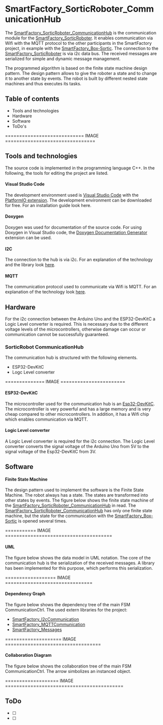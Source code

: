 # SmartFactory_SorticRoboter_CommunicationHub

The [SmartFactory_SorticRoboter_CommunicationHub](https://github.com/philipzellweger/SmartFactory_SorticRoboter_CommunicationHub) is the communication module for the [SmartFactory_SorticRoboter](https://github.com/philipzellweger/SmartFactory_SorticRoboter). It enables communication via Wifi with the MQTT protocol to the other participants in the SmartFactory project, in example with the [SmartFactory_Box-Sortic](https://github.com/LMazzole/SmartFactory_Box-Sortic). The connection to the [SmartFactory_SorticRoboter](https://github.com/philipzellweger/SmartFactory_SorticRoboter) is via i2c data bus. The received messages are serialized for simple and dynamic message management.

The programmed algorithm is based on the finite state machine design pattern. 
The design pattern allows to give the roboter a state and to change it to another state by events.
The robot is built by different nested state machines and thus executes its tasks.


## Table of contents
- Tools and technologies
- Hardware
- Software
- ToDo's

============================ IMAGE ================================

## Tools and technologies

The source code is implemented in the programming language C++. In the following, the tools for editing the project are listed.

#### Visual Studio Code
The development environment used is [Visual Studio Code](https://code.visualstudio.com/) with the [PlatformIO extension](https://docs.platformio.org/en/latest/ide/vscode.html). The development environment can be downloaded for free. For an installation guide look here.  

#### Doxygen
Doxygen was used for documentation of the source code. For using Doxygen in Visual Studio code, the [Doxygen Documentation Generator](https://marketplace.visualstudio.com/items?itemName=cschlosser.doxdocgen) extension can be used.

#### I2C
The connection to the hub is via i2c. For an explanation of the technology and the library look [here](https://github.com/philipzellweger/SmartFactory_I2cCommunication).

#### MQTT
The communication protocol used to communicate via Wifi is MQTT. For an explanation of the technology look [here](https://github.com/philipzellweger/SmartFactory_MQTTCommunication).

## Hardware 

For the i2c connection between the Arduino Uno and the ESP32-DevKitC a Logic Level converter is required. This is necessary due to the different voltage levels of the microcontrollers, otherwise damage can occur or communication cannot be successfully guaranteed. 

### SorticRobot CommunicationHub
The communication hub is structured with the following elements.
- ESP32-DevKitC
- Logc Level converter

============== IMAGE =======================

#### ESP32-DevKitC
The microcontroller used for the communication hub is an [Esp32-DevKitC](https://www.espressif.com/en/products/hardware/esp32-devkitc/overview). The microcontroller is very powerful and has a large memory and is very cheap compared to other microcontrollers. In addition, it has a Wifi chip which enables communication via MQTT.  

#### Logic Level converter
A Logic Level converter is required for the i2c connection. The Logic Level converter converts the signal voltage of the Arduino Uno from 5V to the signal voltage of the Esp32-DevKitC from 3V. 

## Software

#### Finite State Machine
The design pattern used to implement the software is the Finite State Machine. The robot always has a state. The states are transformed into other states by events. The figure below shows the finite state machine of the [SmartFactory_SorticRoboter_CommunicationHub](https://github.com/philipzellweger/SmartFactory_SorticRoboter_CommunicationHub) in read. The [SmartFactory_SorticRoboter_CommunicationHub](https://github.com/philipzellweger/SmartFactory_SorticRoboter_CommunicationHub) has only one finite state machine, but the state for the communication with the [SmartFactory_Box-Sortic](https://github.com/LMazzole/SmartFactory_Box-Sortic) is opened several times.

=========== IMAGE ======================================

#### UML
The figure below shows the data model in UML notation. The core of the communication hub is the serialization of the received messages. A library has been implemented for this purpose, which performs this serialization.

================== IMAGE ===============================

#### Dependency Graph
The figure below shows the dependency tree of the main FSM CommunicationCtrl.
The used extern libraries for the project:
* [SmartFactory_I2cCommunication](https://github.com/philipzellweger/SmartFactory_I2cCommunication)
* [SmartFactory_MQTTCommunication](https://github.com/philipzellweger/SmartFactory_MQTTCommunication)
* [SmartFactory_Messages](https://github.com/philipzellweger/SmartFactory_Messages)


 ==================== IMAGE ==================================
 
 
 
#### Collaboration Diagram
The figure below shows the collaboration tree of the main FSM CommunicationCtrl. The arrow simbolizes an instanced object.

=================== IMAGE ==========================================

## ToDo
- [ ]
- [ ]
